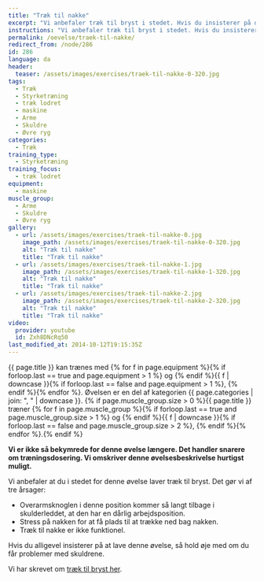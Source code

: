 ```yaml
---
title: "Træk til nakke"
excerpt: "Vi anbefaler træk til bryst i stedet. Hvis du insisterer på denne, så sæt dig i maskinen og juster puderne til benene. Træk stangen ned bag nakken og langsomt til udgangspunktet igen."
instructions: "Vi anbefaler træk til bryst i stedet. Hvis du insisterer på denne, så sæt dig i maskinen og juster puderne til benene. Træk stangen ned bag nakken og langsomt til udgangspunktet igen."
permalink: /oevelse/traek-til-nakke/
redirect_from: /node/286
id: 286
language: da
header:
  teaser: /assets/images/exercises/traek-til-nakke-0-320.jpg
tags:
  - Træk
  - Styrketræning
  - træk lodret
  - maskine
  - Arme
  - Skuldre
  - Øvre ryg
categories:
  - Træk
training_type:
  - Styrketræning
training_focus:
  - træk lodret
equipment:
  - maskine
muscle_group:
  - Arme
  - Skuldre
  - Øvre ryg
gallery:
  - url: /assets/images/exercises/traek-til-nakke-0.jpg
    image_path: /assets/images/exercises/traek-til-nakke-0-320.jpg
    alt: "Træk til nakke"
    title: "Træk til nakke"
  - url: /assets/images/exercises/traek-til-nakke-1.jpg
    image_path: /assets/images/exercises/traek-til-nakke-1-320.jpg
    alt: "Træk til nakke"
    title: "Træk til nakke"
  - url: /assets/images/exercises/traek-til-nakke-2.jpg
    image_path: /assets/images/exercises/traek-til-nakke-2-320.jpg
    alt: "Træk til nakke"
    title: "Træk til nakke"
video:
  provider: youtube
  id: Zxh8DNcRq50
last_modified_at: 2014-10-12T19:15:35Z
---
```

{{ page.title }} kan trænes med {% for f in page.equipment %}{% if forloop.last == true and page.equipment > 1 %} og {% endif %}{{ f | downcase  }}{% if forloop.last == false and page.equipment > 1 %}, {% endif %}{% endfor %}. Øvelsen er en del af kategorien {{ page.categories | join: ", " | downcase }}. {% if page.muscle_group.size > 0 %}{{ page.title }} træner {% for f in page.muscle_group %}{% if forloop.last == true and page.muscle_group.size > 1 %} og {% endif %}{{ f | downcase }}{% if forloop.last == false and page.muscle_group.size > 2 %}, {% endif %}{% endfor %}.{% endif %}

**Vi er ikke så bekymrede for denne øvelse længere. Det handler snarere om træningsdosering. Vi omskriver denne øvelsesbeskrivelse hurtigst muligt.**

Vi anbefaler at du i stedet for denne øvelse laver træk til bryst. Det gør vi af tre årsager:

- Overarmsknoglen i denne position kommer så langt tilbage i skulderleddet, at den har en dårlig arbejdsposition.
- Stress på nakken for at få plads til at trække ned bag nakken.
- Træk til nakke er ikke funktionel.

Hvis du alligevel insisterer på at lave denne øvelse, så hold øje med om du får problemer med skuldrene.

Vi har skrevet om [træk til bryst her](/oevelse/pulldown-traek-til-bryst/).
